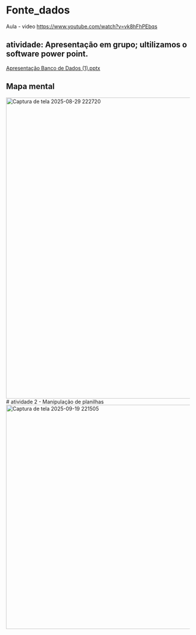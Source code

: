 # Fonte_dados
Aula - video 
https://www.youtube.com/watch?v=vk8hFhPEbqs
## atividade: Apresentação em grupo; ultilizamos o software power point.
[Apresentação Banco de Dados (1).pptx](https://github.com/user-attachments/files/22055632/Apresentacao.Banco.de.Dados.1.pptx)
## Mapa mental
<img width="1466" height="823" alt="Captura de tela 2025-08-29 222720" src="https://github.com/user-attachments/assets/53d4e6ab-4790-4463-bb0e-0f1ab7c54a1b" />
# atividade 2 - Manipulação de planilhas 
<img width="1760" height="613" alt="Captura de tela 2025-09-19 221505" src="https://github.com/user-attachments/assets/95eb9489-5a41-4a34-91e4-71db2171c11e" />
